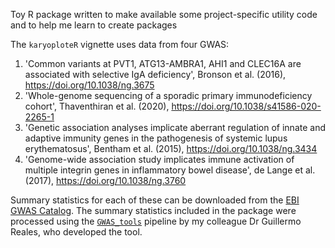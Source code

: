 Toy R package written to make available some project-specific utility code and to help me learn to create packages

The `karyoploteR` vignette uses data from four GWAS:
1. 'Common variants at PVT1, ATG13-AMBRA1, AHI1 and CLEC16A are associated with selective IgA deficiency', Bronson et al. (2016), https://doi.org/10.1038/ng.3675
2. 'Whole-genome sequencing of a sporadic primary immunodeficiency cohort', Thaventhiran et al. (2020), https://doi.org/10.1038/s41586-020-2265-1
3. 'Genetic association analyses implicate aberrant regulation of innate and adaptive immunity genes in the pathogenesis of systemic lupus erythematosus', Bentham et al. (2015), https://doi.org/10.1038/ng.3434
4. 'Genome-wide association study implicates immune activation of multiple integrin genes in inflammatory bowel disease', de Lange et al. (2017), https://doi.org/10.1038/ng.3760

Summary statistics for each of these can be downloaded from the [EBI GWAS Catalog](https://www.ebi.ac.uk/gwas/home). The summary statistics included in the package were processed using the [`GWAS_tools`](https://github.com/GRealesM/GWAS_tools) pipeline by my colleague Dr Guillermo Reales, who developed the tool.
